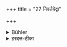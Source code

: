 +++
title = "27 निवर्तयेद्वा"

+++

<details><summary>Bühler</summary>

27. Or he may return home.
</details>

<details><summary>हरदत्त-टीका</summary>

## सूत्रम्
निवर्तयेद्वा ॥ २७ ॥
### टिप्पनी
प्रसह्य वा स्वयं निवर्तयेत् । पित्रादिभिर्वा निवर्तयेत् ॥ २७ ॥
</details>
